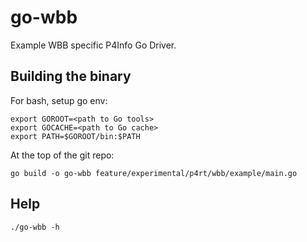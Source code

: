 # go-wbb
Example WBB specific P4Info Go Driver.

## Building the binary

For bash, setup go env:
```
export GOROOT=<path to Go tools>
export GOCACHE=<path to Go cache>
export PATH=$GOROOT/bin:$PATH
```

At the top of the git repo:
```
go build -o go-wbb feature/experimental/p4rt/wbb/example/main.go
```

## Help
```
./go-wbb -h
```

